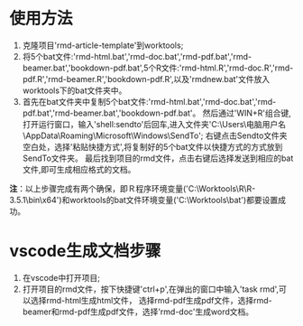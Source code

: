 # 使用方法

1. 克隆项目'rmd-article-template'到worktools;
2. 将5个bat文件:'rmd-html.bat','rmd-doc.bat','rmd-pdf.bat','rmd-beamer.bat','bookdown-pdf.bat',5个R文件:'rmd-html.R','rmd-doc.R','rmd-pdf.R','rmd-beamer.R','bookdown-pdf.R',以及'rmdnew.bat'文件放入worktools下的bat文件夹中。
3. 首先在bat文件夹中复制5个bat文件:'rmd-html.bat','rmd-doc.bat','rmd-pdf.bat','rmd-beamer.bat','bookdown-pdf.bat'。
然后通过'WIN+R'组合键,打开运行窗口，输入'shell:sendto'后回车,进入文件夹'C:\Users\电脑用户名\AppData\Roaming\Microsoft\Windows\SendTo';
右键点击Sendto文件夹空白处，选择'粘贴快捷方式',将复制好的5个bat文件以快捷方式的方式放到SendTo文件夹。
最后找到项目的rmd文件，点击右键后选择发送到相应的bat文件,即可生成相应格式的文档。
   
**注**：以上步骤完成有两个确保，即Ｒ程序环境变量('C:\Worktools\R\R-3.5.1\bin\x64')和worktools的bat文件环境变量('C:\Worktools\bat')都要设置成功。

# vscode生成文档步骤

1. 在vscode中打开项目;
2. 打开项目的rmd文件，按下快捷键'ctrl+p',在弹出的窗口中输入'task rmd',可以选择rmd-html生成html文件，
选择rmd-pdf生成pdf文件，选择rmd-beamer和rmd-pdf生成pdf文件，选择'rmd-doc'生成word文档。
